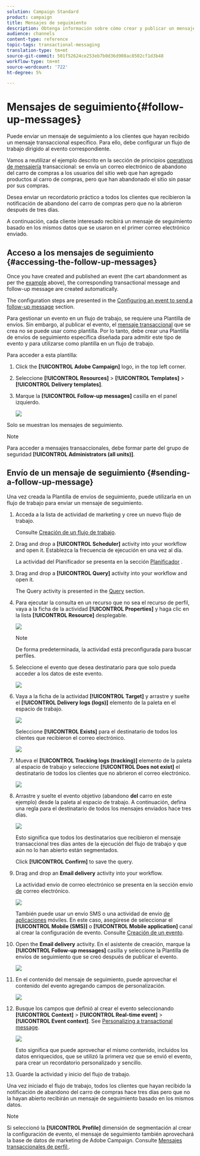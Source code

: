 ```yaml
---
solution: Campaign Standard
product: campaign
title: Mensajes de seguimiento
description: Obtenga información sobre cómo crear y publicar un mensaje de seguimiento.
audience: channels
content-type: reference
topic-tags: transactional-messaging
translation-type: tm+mt
source-git-commit: 501f52624ce253eb7b0d36d908ac8502cf1d3b48
workflow-type: tm+mt
source-wordcount: '722'
ht-degree: 5%

---
```



# Mensajes de seguimiento{#follow-up-messages}

Puede enviar un mensaje de seguimiento a los clientes que hayan recibido un mensaje transaccional específico. Para ello, debe configurar un flujo de trabajo dirigido al evento correspondiente.

Vamos a reutilizar el ejemplo descrito en la sección de principios [operativos de mensajería](../../channels/using/getting-started-with-transactional-msg.md#transactional-messaging-operating-principle) transaccional: se envía un correo electrónico de abandono del carro de compras a los usuarios del sitio web que han agregado productos al carro de compras, pero que han abandonado el sitio sin pasar por sus compras.

Desea enviar un recordatorio práctico a todos los clientes que recibieron la notificación de abandono del carro de compras pero que no la abrieron después de tres días.

A continuación, cada cliente interesado recibirá un mensaje de seguimiento basado en los mismos datos que se usaron en el primer correo electrónico enviado.

## Acceso a los mensajes de seguimiento {#accessing-the-follow-up-messages}

Once you have created and published an event (the cart abandonment as per the [example](../../channels/using/getting-started-with-transactional-msg.md#transactional-messaging-operating-principle) above), the corresponding transactional message and follow-up message are created automatically.

The configuration steps are presented in the [Configuring an event to send a follow-up message](../../administration/using/configuring-transactional-messaging.md#configuring-an-event-to-send-a-follow-up-message) section.

Para gestionar un evento en un flujo de trabajo, se requiere una Plantilla de envíos. Sin embargo, al publicar el evento, el [mensaje transaccional](../../channels/using/event-transactional-messages.md) que se crea no se puede usar como plantilla. Por lo tanto, debe crear una Plantilla de envíos de seguimiento específica diseñada para admitir este tipo de evento y para utilizarse como plantilla en un flujo de trabajo.

Para acceder a esta plantilla:

1. Click the **[!UICONTROL Adobe Campaign]** logo, in the top left corner.
1. Seleccione **[!UICONTROL Resources]** > **[!UICONTROL Templates]** > **[!UICONTROL Delivery templates]**.
1. Marque la **[!UICONTROL Follow-up messages]** casilla en el panel izquierdo.

   ![](assets/message-center_follow-up-search.png)

Solo se muestran los mensajes de seguimiento.

>[!NOTE]
>
>Para acceder a mensajes transaccionales, debe formar parte del grupo de seguridad **[!UICONTROL Administrators (all units)]**.

## Envío de un mensaje de seguimiento {#sending-a-follow-up-message}

Una vez creada la Plantilla de envíos de seguimiento, puede utilizarla en un flujo de trabajo para enviar un mensaje de seguimiento.

1. Acceda a la lista de actividad de marketing y cree un nuevo flujo de trabajo.

   Consulte [Creación de un flujo de trabajo](../../automating/using/building-a-workflow.md#creating-a-workflow).

1. Drag and drop a **[!UICONTROL Scheduler]** activity into your workflow and open it. Establezca la frecuencia de ejecución en una vez al día.

   La actividad del Planificador se presenta en la sección [Planificador](../../automating/using/scheduler.md) .

1. Drag and drop a **[!UICONTROL Query]** activity into your workflow and open it.

   The Query activity is presented in the [Query](../../automating/using/query.md) section.

1. Para ejecutar la consulta en un recurso que no sea el recurso de perfil, vaya a la ficha de la actividad **[!UICONTROL Properties]** y haga clic en la lista **[!UICONTROL Resource]** desplegable.

   ![](assets/message-center_follow-up-query-properties.png)

   >[!NOTE]
   >
   >De forma predeterminada, la actividad está preconfigurada para buscar perfiles.

1. Seleccione el evento que desea destinatario para que solo pueda acceder a los datos de este evento.

   ![](assets/message-center_follow-up-query-resource.png)

1. Vaya a la ficha de la actividad **[!UICONTROL Target]** y arrastre y suelte el **[!UICONTROL Delivery logs (logs)]** elemento de la paleta en el espacio de trabajo.

   ![](assets/message-center_follow-up-delivery-logs.png)

   Seleccione **[!UICONTROL Exists]** para el destinatario de todos los clientes que recibieron el correo electrónico.

   ![](assets/message-center_follow-up-delivery-logs-exists.png)

1. Mueva el **[!UICONTROL Tracking logs (tracking)]** elemento de la paleta al espacio de trabajo y seleccione **[!UICONTROL Does not exist]** el destinatario de todos los clientes que no abrieron el correo electrónico.

   ![](assets/message-center_follow-up-delivery-and-tracking-logs.png)

1. Arrastre y suelte el evento objetivo (abandono **del** carro en este ejemplo) desde la paleta al espacio de trabajo. A continuación, defina una regla para el destinatario de todos los mensajes enviados hace tres días.

   ![](assets/message-center_follow-up-created.png)

   Esto significa que todos los destinatarios que recibieron el mensaje transaccional tres días antes de la ejecución del flujo de trabajo y que aún no lo han abierto están segmentados.

   Click **[!UICONTROL Confirm]** to save the query.

1. Drag and drop an **Email delivery** activity into your workflow.

   La actividad envío de correo electrónico se presenta en la sección envío [de](../../automating/using/email-delivery.md) correo electrónico.

   ![](assets/message-center_follow-up-workflow.png)

   También puede usar un envío [](../../automating/using/sms-delivery.md) SMS o una actividad de envío [de aplicaciones](../../automating/using/push-notification-delivery.md) móviles. En este caso, asegúrese de seleccionar el **[!UICONTROL Mobile (SMS)]** o **[!UICONTROL Mobile application]** canal al crear la configuración de evento. Consulte [Creación de un evento](../../administration/using/configuring-transactional-messaging.md#creating-an-event).

1. Open the **Email delivery** activity. En el asistente de creación, marque la **[!UICONTROL Follow-up messages]** casilla y seleccione la Plantilla de envíos de seguimiento que se creó después de publicar el evento.

   ![](assets/message-center_follow-up-template.png)

1. En el contenido del mensaje de seguimiento, puede aprovechar el contenido del evento agregando campos de personalización.

   ![](assets/message-center_follow-up-content.png)

1. Busque los campos que definió al crear el evento seleccionando **[!UICONTROL Context]** > **[!UICONTROL Real-time event]** > **[!UICONTROL Event context]**. See [Personalizing a transactional message](../../channels/using/event-transactional-messages.md#personalizing-a-transactional-message).

   ![](assets/message-center_follow-up-personalization.png)

   Esto significa que puede aprovechar el mismo contenido, incluidos los datos enriquecidos, que se utilizó la primera vez que se envió el evento, para crear un recordatorio personalizado y sencillo.

1. Guarde la actividad y inicio del flujo de trabajo.

Una vez iniciado el flujo de trabajo, todos los clientes que hayan recibido la notificación de abandono del carro de compras hace tres días pero que no la hayan abierto recibirán un mensaje de seguimiento basado en los mismos datos.

>[!NOTE]
>
>Si seleccionó la **[!UICONTROL Profile]** dimensión de segmentación al crear la configuración de evento, el mensaje de seguimiento también aprovechará la base de datos de marketing de Adobe Campaign. Consulte [Mensajes transaccionales de perfil ](../../channels/using/profile-transactional-messages.md).
